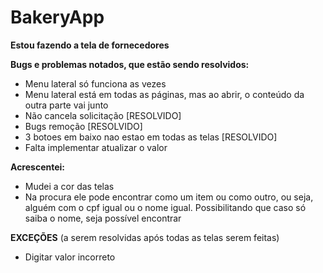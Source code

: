 # BakeryApp

**Estou fazendo a tela de fornecedores**

**Bugs e problemas notados, que estão sendo resolvidos:**
  - Menu lateral só funciona as vezes 
  - Menu lateral está em todas as páginas, mas ao abrir, o conteúdo da outra parte vai junto 
  - Não cancela solicitação [RESOLVIDO]
  - Bugs remoção [RESOLVIDO]
  - 3 botoes em baixo nao estao em todas as telas [RESOLVIDO]
  - Falta implementar atualizar o valor 
  
**Acrescentei:**
  - Mudei a cor das telas
  - Na procura ele pode encontrar como um item ou como outro, ou seja, alguém com o cpf igual ou o nome igual. Possibilitando que caso só saiba o nome, seja possível encontrar
  
**EXCEÇÕES**
(a serem resolvidas após todas as telas serem feitas)
  - Digitar valor incorreto 
